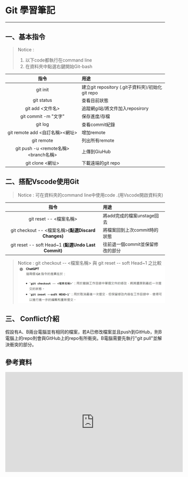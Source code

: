 # Git 學習筆記
---
## 一、基本指令
> Notice :
> 1. 以下code都執行在command line
> 2. 在資料夾中點選右鍵開始Git-bash

| 指令 | 用途 |
| :--: | :---|
| git init | 建立git repository (.git子資料夾)/初始化git repo |
| git status | 查看目前狀態|
| git add <文件名>| 追蹤網gi站/將文件加入reposirory |
| git commit -m "文字"| 保存進度/存檔 |
| git log | 查看commit紀錄 |
| git remote add <自訂名稱><網址> | 增加remote |
| git remote | 列出所有remote |
| git push -u <remote名稱><branch名稱> | 上傳到GiuHub |
| git clone <網址> | 下載遠端的git repo |

## 二、搭配Vscode使用Git
> Notice : 可在資料夾的command line中使用code .(用Vscode開啟資料夾)

| 指令 | 用途 |
| :--: | :---|
| git reset -- <檔案名稱> | 將add完成的檔案unstage回去 |
| git checkout -- <檔案名稱>**(點選Discard Changes)**　| 將檔案回到上次commit時的狀態 |
| git reset -- soft Head~1 **(點選Undo Last Commit)** | 往前退一個commit並保留修改的部分 |

> Notice : git checkout -- <檔案名稱> 與 git reset -- soft Head~1 之比較
![Compare.jpg](images\compare.jpg)

## 三、 Conflict介紹
假設有A、B兩台電腦並有相同的檔案，若A已修改檔案並且push到GitHub，則B電腦上的repo則會與GitHub上的repo有所衝突。B電腦需要先執行"git pull"並解決衝突的部分。
## 參考資料
<iframe width="560" height="315" src="https://www.youtube.com/embed/Zd5jSDRjWfA?si=1P4nLWiyTm4iv7hn" title="YouTube video player" frameborder="0" allow="accelerometer; autoplay; clipboard-write; encrypted-media; gyroscope; picture-in-picture; web-share" referrerpolicy="strict-origin-when-cross-origin" allowfullscreen></iframe>